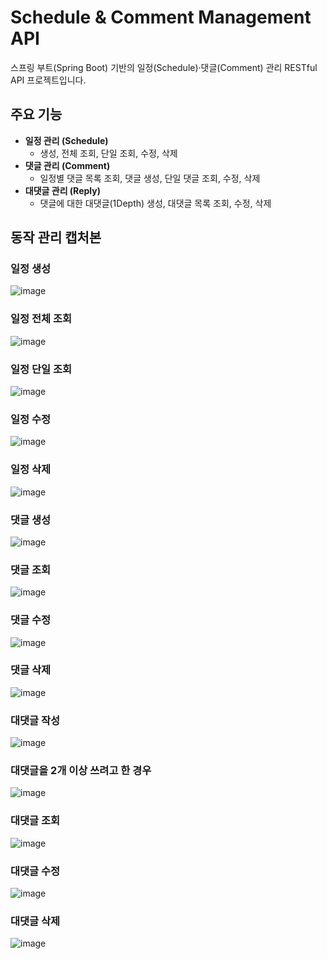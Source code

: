 # Schedule & Comment Management API

스프링 부트(Spring Boot) 기반의 일정(Schedule)·댓글(Comment) 관리 RESTful API 프로젝트입니다.  


## 주요 기능

- **일정 관리 (Schedule)**
  - 생성, 전체 조회, 단일 조회, 수정, 삭제
- **댓글 관리 (Comment)**
  - 일정별 댓글 목록 조회, 댓글 생성, 단일 댓글 조회, 수정, 삭제
- **대댓글 관리 (Reply)**
  - 댓글에 대한 대댓글(1Depth) 생성, 대댓글 목록 조회, 수정, 삭제
 

 ## 동작 관리 캡처본

### 일정 생성
![image](https://github.com/user-attachments/assets/895468f8-eb42-411e-a265-ef97f1af3821)

### 일정 전체 조회
![image](https://github.com/user-attachments/assets/d9cdef29-249b-4c32-9daa-9de4da482e0b)

### 일정 단일 조회
![image](https://github.com/user-attachments/assets/bcff66b6-5dcd-4cf5-9a7e-799b21eb1551)

### 일정 수정
![image](https://github.com/user-attachments/assets/e2fd0635-50b1-4f64-9900-fbc5e4bdb8e1)

### 일정 삭제
![image](https://github.com/user-attachments/assets/d466a35f-7f74-432f-a591-6b9b9692a9b4)


### 댓글 생성
![image](https://github.com/user-attachments/assets/517507db-441a-4a69-8f98-1617c009233b)

### 댓글 조회 
![image](https://github.com/user-attachments/assets/4010d39a-fa5a-48c9-ab4c-346f7aa3fb07)

### 댓글 수정
![image](https://github.com/user-attachments/assets/b7ca685a-5c13-4cc6-9f52-ec1ab816226a)

### 댓글 삭제
![image](https://github.com/user-attachments/assets/17c9d11e-ea70-4cd0-b9df-85208ffffafe)

### 대댓글 작성
![image](https://github.com/user-attachments/assets/aa47b434-d778-4664-9979-4bc417de094c)

### 대댓글을 2개 이상 쓰려고 한 경우
![image](https://github.com/user-attachments/assets/18b30c76-57a4-4dc4-b45e-adb0d10902e8)

### 대댓글 조회
![image](https://github.com/user-attachments/assets/56b8ac0f-e46b-47a5-8119-547e4e910413)

### 대댓글 수정
![image](https://github.com/user-attachments/assets/51ef99be-3023-479e-8be4-9a46823ed9c4)

### 대댓글 삭제
![image](https://github.com/user-attachments/assets/36ebcb00-4863-4ec8-b74d-fcf10bc42ab3)









